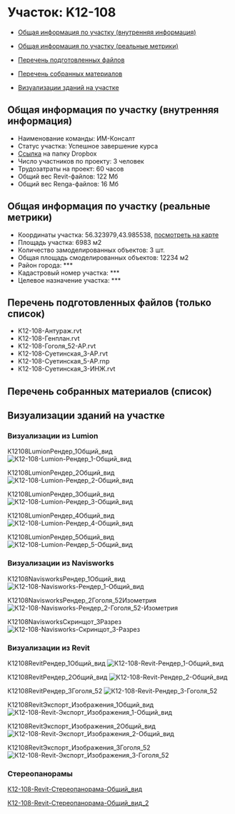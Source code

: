 # Участок: K12-108

* [Общая информация по участку (внутренняя информация)](#Chapter1)

* [Общая информация по участку (реальные метрики)](#Chapter2)

* [Перечень подготовленных файлов](#Chapter3)

* [Перечень собранных материалов](#Chapter4)

* [Визуализации зданий на участке](#Chapter5)

## <a id="Chapter1"></a> Общая информация по участку (внутренняя информация)
+ Наименование команды: ИМ-Консалт
+ Статус участка: Успешное завершение курса
+ [Ссылка](https://www.dropbox.com/sh/wvvgv1nw1iqred9/AACliidRyTAR9dwA94EU7LU8a/K12_108?dl=0) на папку Dropbox
+ Число участников по проекту: 3 человек
+ Трудозатраты на проект: 60 часов
+ Общий вес Revit-файлов: 122 Мб
+ Общий вес Renga-файлов: 16 Мб
## <a id="Chapter2"></a> Общая информация по участку (реальные метрики)
+ Координаты участка: 56.323979,43.985538, [посмотреть на карте](https://yandex.ru/maps/47/nizhny-novgorod/?ll=43.985538%2C56.323979&z=19)
+ Площадь участка: 6983 м2
+ Количество замоделированных объектов: 3 шт.
+ Общая площадь смоделированных объектов: 12234 м2
+ Район города: *** 
+ Кадастровый номер участка: *** 
+ Целевое назначение участка: *** 
## <a id="Chapter3"></a> Перечень подготовленных файлов (только список)
+ K12-108-Антураж.rvt
+ K12-108-Генплан.rvt
+ K12-108-Гоголя_52-АР.rvt
+ K12-108-Суетинская_3-АР.rvt
+ K12-108-Суетинская_5-АР.rnp
+ К12-108-Суетинская_3-ИНЖ.rvt
## <a id="Chapter4"></a> Перечень собранных материалов (список)
## <a id="Chapter5"></a> Визуализации зданий на участке
### Визуализации из Lumion
К12108LumionРендер_1Общий_вид
![К12-108-Lumion-Рендер_1-Общий_вид](/Images/K12_108/К12-108-Lumion-Рендер_1-Общий_вид_Compressed.jpg)

К12108LumionРендер_2Общий_вид
![К12-108-Lumion-Рендер_2-Общий_вид](/Images/K12_108/К12-108-Lumion-Рендер_2-Общий_вид_Compressed.jpg)

К12108LumionРендер_3Общий_вид
![К12-108-Lumion-Рендер_3-Общий_вид](/Images/K12_108/К12-108-Lumion-Рендер_3-Общий_вид_Compressed.jpg)

К12108LumionРендер_4Общий_вид
![К12-108-Lumion-Рендер_4-Общий_вид](/Images/K12_108/К12-108-Lumion-Рендер_4-Общий_вид_Compressed.jpg)

К12108LumionРендер_5Общий_вид
![К12-108-Lumion-Рендер_5-Общий_вид](/Images/K12_108/К12-108-Lumion-Рендер_5-Общий_вид_Compressed.jpg)

### Визуализации из Navisworks
К12108NavisworksРендер_1Общий_вид
![К12-108-Navisworks-Рендер_1-Общий_вид](/Images/K12_108/К12-108-Navisworks-Рендер_1-Общий_вид_Compressed.jpg)

К12108NavisworksРендер_2Гоголя_52Изометрия
![К12-108-Navisworks-Рендер_2-Гоголя_52-Изометрия](/Images/K12_108/К12-108-Navisworks-Рендер_2-Гоголя_52-Изометрия_Compressed.jpg)

К12108NavisworksСкринщот_3Разрез
![К12-108-Navisworks-Скринщот_3-Разрез](/Images/K12_108/К12-108-Navisworks-Скринщот_3-Разрез_Compressed.jpg)

### Визуализации из Revit
К12108RevitРендер_1Общий_вид
![К12-108-Revit-Рендер_1-Общий_вид](/Images/K12_108/К12-108-Revit-Рендер_1-Общий_вид_Compressed.jpg)

К12108RevitРендер_2Общий_вид
![К12-108-Revit-Рендер_2-Общий_вид](/Images/K12_108/К12-108-Revit-Рендер_2-Общий_вид_Compressed.jpg)

К12108RevitРендер_3Гоголя_52
![К12-108-Revit-Рендер_3-Гоголя_52](/Images/K12_108/К12-108-Revit-Рендер_3-Гоголя_52_Compressed.jpg)

К12108RevitЭкспорт_Изображения_1Общий_вид
![К12-108-Revit-Экспорт_Изображения_1-Общий_вид](/Images/K12_108/К12-108-Revit-Экспорт_Изображения_1-Общий_вид_Compressed.jpg)

К12108RevitЭкспорт_Изображения_2Общий_вид
![К12-108-Revit-Экспорт_Изображения_2-Общий_вид](/Images/K12_108/К12-108-Revit-Экспорт_Изображения_2-Общий_вид_Compressed.jpg)

К12108RevitЭкспорт_Изображения_3Гоголя_52
![К12-108-Revit-Экспорт_Изображения_3-Гоголя_52](/Images/K12_108/К12-108-Revit-Экспорт_Изображения_3-Гоголя_52_Compressed.jpg)

### Стереопанорамы
[К12-108-Revit-Стереопанорама-Общий_вид](https://pano.autodesk.com/pano.html?url=jpgs/0bdec3e2-2610-4e54-84e8-eab492752d9c&version=2)

[К12-108-Revit-Стереопанорама-Общий_вид_2](https://pano.autodesk.com/pano.html?url=jpgs/0f55d735-0344-4618-a07b-209720995ccc&version=2)

